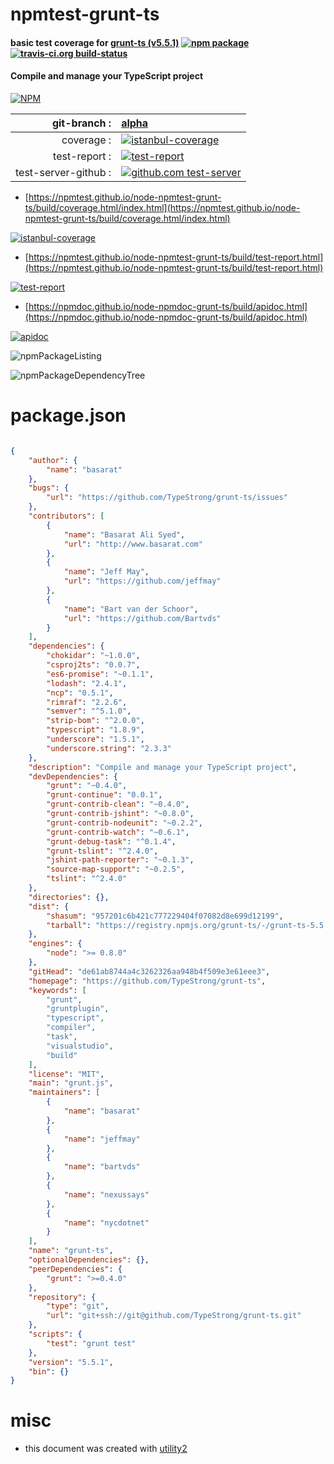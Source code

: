 # npmtest-grunt-ts

#### basic test coverage for  [grunt-ts (v5.5.1)](https://github.com/TypeStrong/grunt-ts)  [![npm package](https://img.shields.io/npm/v/npmtest-grunt-ts.svg?style=flat-square)](https://www.npmjs.org/package/npmtest-grunt-ts) [![travis-ci.org build-status](https://api.travis-ci.org/npmtest/node-npmtest-grunt-ts.svg)](https://travis-ci.org/npmtest/node-npmtest-grunt-ts)

#### Compile and manage your TypeScript project

[![NPM](https://nodei.co/npm/grunt-ts.png?downloads=true&downloadRank=true&stars=true)](https://www.npmjs.com/package/grunt-ts)

| git-branch : | [alpha](https://github.com/npmtest/node-npmtest-grunt-ts/tree/alpha)|
|--:|:--|
| coverage : | [![istanbul-coverage](https://npmtest.github.io/node-npmtest-grunt-ts/build/coverage.badge.svg)](https://npmtest.github.io/node-npmtest-grunt-ts/build/coverage.html/index.html)|
| test-report : | [![test-report](https://npmtest.github.io/node-npmtest-grunt-ts/build/test-report.badge.svg)](https://npmtest.github.io/node-npmtest-grunt-ts/build/test-report.html)|
| test-server-github : | [![github.com test-server](https://npmtest.github.io/node-npmtest-grunt-ts/GitHub-Mark-32px.png)](https://npmtest.github.io/node-npmtest-grunt-ts/build/app/index.html) | | build-artifacts : | [![build-artifacts](https://npmtest.github.io/node-npmtest-grunt-ts/glyphicons_144_folder_open.png)](https://github.com/npmtest/node-npmtest-grunt-ts/tree/gh-pages/build)|

- [https://npmtest.github.io/node-npmtest-grunt-ts/build/coverage.html/index.html](https://npmtest.github.io/node-npmtest-grunt-ts/build/coverage.html/index.html)

[![istanbul-coverage](https://npmtest.github.io/node-npmtest-grunt-ts/build/screenCapture.buildCi.browser.%252Ftmp%252Fbuild%252Fcoverage.lib.html.png)](https://npmtest.github.io/node-npmtest-grunt-ts/build/coverage.html/index.html)

- [https://npmtest.github.io/node-npmtest-grunt-ts/build/test-report.html](https://npmtest.github.io/node-npmtest-grunt-ts/build/test-report.html)

[![test-report](https://npmtest.github.io/node-npmtest-grunt-ts/build/screenCapture.buildCi.browser.%252Ftmp%252Fbuild%252Ftest-report.html.png)](https://npmtest.github.io/node-npmtest-grunt-ts/build/test-report.html)

- [https://npmdoc.github.io/node-npmdoc-grunt-ts/build/apidoc.html](https://npmdoc.github.io/node-npmdoc-grunt-ts/build/apidoc.html)

[![apidoc](https://npmdoc.github.io/node-npmdoc-grunt-ts/build/screenCapture.buildCi.browser.%252Ftmp%252Fbuild%252Fapidoc.html.png)](https://npmdoc.github.io/node-npmdoc-grunt-ts/build/apidoc.html)

![npmPackageListing](https://npmtest.github.io/node-npmtest-grunt-ts/build/screenCapture.npmPackageListing.svg)

![npmPackageDependencyTree](https://npmtest.github.io/node-npmtest-grunt-ts/build/screenCapture.npmPackageDependencyTree.svg)



# package.json

```json

{
    "author": {
        "name": "basarat"
    },
    "bugs": {
        "url": "https://github.com/TypeStrong/grunt-ts/issues"
    },
    "contributors": [
        {
            "name": "Basarat Ali Syed",
            "url": "http://www.basarat.com"
        },
        {
            "name": "Jeff May",
            "url": "https://github.com/jeffmay"
        },
        {
            "name": "Bart van der Schoor",
            "url": "https://github.com/Bartvds"
        }
    ],
    "dependencies": {
        "chokidar": "~1.0.0",
        "csproj2ts": "0.0.7",
        "es6-promise": "~0.1.1",
        "lodash": "2.4.1",
        "ncp": "0.5.1",
        "rimraf": "2.2.6",
        "semver": "^5.1.0",
        "strip-bom": "^2.0.0",
        "typescript": "1.8.9",
        "underscore": "1.5.1",
        "underscore.string": "2.3.3"
    },
    "description": "Compile and manage your TypeScript project",
    "devDependencies": {
        "grunt": "~0.4.0",
        "grunt-continue": "0.0.1",
        "grunt-contrib-clean": "~0.4.0",
        "grunt-contrib-jshint": "~0.8.0",
        "grunt-contrib-nodeunit": "~0.2.2",
        "grunt-contrib-watch": "~0.6.1",
        "grunt-debug-task": "^0.1.4",
        "grunt-tslint": "^2.4.0",
        "jshint-path-reporter": "~0.1.3",
        "source-map-support": "~0.2.5",
        "tslint": "^2.4.0"
    },
    "directories": {},
    "dist": {
        "shasum": "957201c6b421c777229404f07082d8e699d12199",
        "tarball": "https://registry.npmjs.org/grunt-ts/-/grunt-ts-5.5.1.tgz"
    },
    "engines": {
        "node": ">= 0.8.0"
    },
    "gitHead": "de61ab8744a4c3262326aa948b4f509e3e61eee3",
    "homepage": "https://github.com/TypeStrong/grunt-ts",
    "keywords": [
        "grunt",
        "gruntplugin",
        "typescript",
        "compiler",
        "task",
        "visualstudio",
        "build"
    ],
    "license": "MIT",
    "main": "grunt.js",
    "maintainers": [
        {
            "name": "basarat"
        },
        {
            "name": "jeffmay"
        },
        {
            "name": "bartvds"
        },
        {
            "name": "nexussays"
        },
        {
            "name": "nycdotnet"
        }
    ],
    "name": "grunt-ts",
    "optionalDependencies": {},
    "peerDependencies": {
        "grunt": ">=0.4.0"
    },
    "repository": {
        "type": "git",
        "url": "git+ssh://git@github.com/TypeStrong/grunt-ts.git"
    },
    "scripts": {
        "test": "grunt test"
    },
    "version": "5.5.1",
    "bin": {}
}
```



# misc
- this document was created with [utility2](https://github.com/kaizhu256/node-utility2)
